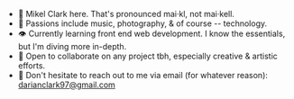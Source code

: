 - 🙂 Mikel Clark here. That's pronounced mai·kl, not mai·kell.
- 🤍 Passions include music, photography, & of course -- technology.
- 👁 Currently learning front end web development. I know the essentials, but I'm diving more in-depth.
- 💪 Open to collaborate on any project tbh, especially creative & artistic efforts.
- 📩 Don't hesitate to reach out to me via email (for whatever reason): darianclark97@gmail.com
<!---
mikelclark/mikelclark is a ✨ special ✨ repository because its `README.md` (this file) appears on your GitHub profile.
You can click the Preview link to take a look at your changes.
--->
